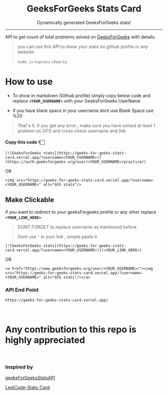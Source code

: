 <p align="center">
<h1 align="center">GeeksForGeeks Stats Card</h1>
<p align="center">Dynamically generated GeeksForGeeks stats!</p>
</p>

*****

API to get count of total problems solved on [GeeksForGeeks](https://practice.geeksforgeeks.org/) with details.

> you can use this API to show your stats on github profile or any website.

> `node.js`  `express`  `cheerio`



# How to use 
- To show in markdown (Github profile) simply copy below code and replace **`<YOUR_USERNAME>`** with your GeeksForGeeks UserName

- if you have blank space in your username dont use Blank Space use %20

> That's it, if you get any error , make sure you have solved at least 1 problem on GFG and cross check username and link 



#### Copy this code 👇🏻
```
[![GeeksForGeeks stats](https://geeks-for-geeks-stats-card.vercel.app/?username=<YOUR_USERNAME>)](https://auth.geeksforgeeks.org/user/<YOUR_USERNAME>/practice/)
```
OR

```
<img src="https://geeks-for-geeks-stats-card.vercel.app/?username=<YOUR_USERNAME>" alt="GFG stats"/>
```

## Make Clickable
if you want to redirect to your geeksForgeeks profile or any other replace **`<YOUR_LINK_HERE>`**.
> DONT FORGET to replace username as mentioned before

> Dont use `"` in your link , simple paste it
```
[![GeeksForGeeks stats](https://geeks-for-geeks-stats-card.vercel.app/?username=<YOUR_USERNAME>)](<YOUR_LINK_HERE>)
```
OR
```
<a href="https://www.geeksforgeeks.org/user/<YOUR_USERNAME>/"><img src="https://geeks-for-geeks-stats-card.vercel.app/?username=<YOUR_USERNAME>" alt="GFG stats"/></a>
```

### API End Point
```
https://geeks-for-geeks-stats-card.vercel.app/
```

<br>

# Any contribution to this repo is highly appreciated

<br>

### Inspired by 
[geeksForGeeksStatsAPI](https://github.com/napiyo/geeksForGeeksStatsAPI)

[LeetCode-Stats-Card](https://github.com/JacobLinCool/LeetCode-Stats-Card)
